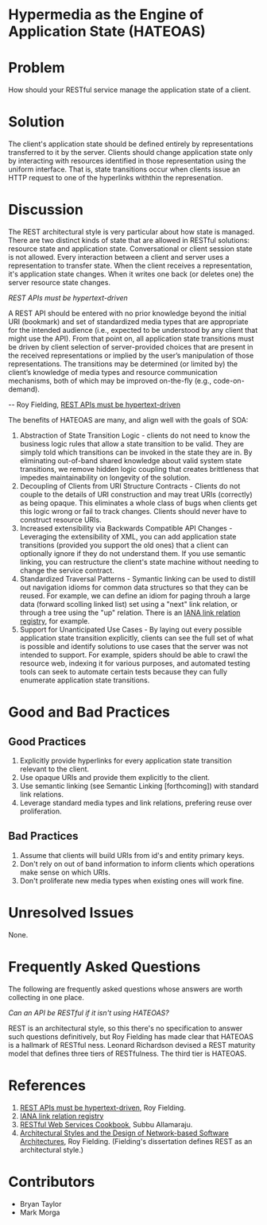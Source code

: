# Hypermedia as the Engine of Application State (HATEOAS)

# Problem

How should your RESTful service manage the application state of a client.

# Solution

The client's application state should be defined entirely by representations transferred to it by the server. Clients should change application state only by interacting with resources identified in those representation using the uniform interface. That is, state transitions occur when clients issue an HTTP request to one of the hyperlinks withthin the represenation.

# Discussion

The REST architectural style is very particular about how state is managed. There are two distinct kinds of state that are allowed in RESTful solutions: resource state and application state. Conversational or client session state is not allowed. Every interaction between a client and server uses a representation to transfer state. When the client receives a representation, it's application state changes. When it writes one back (or deletes one) the server resource state changes.

*REST APIs must be hypertext-driven*

A REST API should be entered with no prior knowledge beyond the initial URI (bookmark) and set of standardized media types that are appropriate for the intended audience (i.e., expected to be understood by any client that might use the API). From that point on, all application state transitions must be driven by client selection of server-provided choices that are present in the received representations or implied by the user’s manipulation of those representations. The transitions may be determined (or limited by) the client’s knowledge of media types and resource communication mechanisms, both of which may be improved on-the-fly (e.g., code-on-demand).

-- Roy Fielding, [REST APIs must be hypertext-driven](http://roy.gbiv.com/untangled/2008/rest-apis-must-be-hypertext-driven)

The benefits of HATEOAS are many, and align well with the goals of SOA:

1.  Abstraction of State Transition Logic - clients do not need to know the business logic rules that allow a state transition to be valid. They are simply told which transitions can be invoked in the state they are in. By eliminating out-of-band shared knowledge about valid system state transitions, we remove hidden logic coupling that creates brittleness that impedes maintainability on longevity of the solution.
2.  Decoupling of Clients from URI Structure Contracts - Clients do not couple to the details of URI construction and may treat URIs (correctly) as being opaque. This eliminates a whole class of bugs when clients get this logic wrong or fail to track changes. Clients should never have to construct resource URIs.
3.  Increased extensibility via Backwards Compatible API Changes - Leveraging the extensibility of XML, you can add application state transitions (provided you support the old ones) that a client can optionally ignore if they do not understand them. If you use semantic linking, you can restructure the client's state machine without needing to change the service contract.
4.  Standardized Traversal Patterns - Symantic linking can be used to distill out navigation idioms for common data structures so that they can be reused. For example, we can define an idiom for paging throuh a large data (forward scolling linked list) set using a "next" link relation, or through a tree using the "up" relation. There is an [IANA link relation registry](http://www.iana.org/assignments/link-relations/link-relations.xhtml), for example.
5.  Support for Unanticipated Use Cases - By laying out every possible application state transition explicitly, clients can see the full set of what is possible and identify solutions to use cases that the server was not intended to support. For example, spiders should be able to crawl the resource web, indexing it for various purposes, and automated testing tools can seek to automate certain tests because they can fully enumerate application state transitions.

# Good and Bad Practices

## Good Practices

1.  Explicitly provide hyperlinks for every application state transition relevant to the client.
2.  Use opaque URIs and provide them explicitly to the client.
3.  Use semantic linking (see Semantic Linking [forthcoming]) with standard link relations.
4.  Leverage standard media types and link relations, prefering reuse over proliferation.

## Bad Practices

1.  Assume that clients will build URIs from id's and entity primary keys.
2.  Don't rely on out of band information to inform clients which operations make sense on which URIs.
3.  Don't proliferate new media types when existing ones will work fine.

# Unresolved Issues

None.

# Frequently Asked Questions

The following are frequently asked questions whose answers are worth collecting in one place.

*Can an API be RESTful if it isn't using HATEOAS?*

REST is an architectural style, so this there's no specification to answer such questions definitively, but Roy Fielding has made clear that HATEOAS is a hallmark of RESTful ness. Leonard Richardson devised a REST maturity model that defines three tiers of RESTfulness. The third tier is HATEOAS.

# References

1.  [REST APIs must be hypertext-driven](http://roy.gbiv.com/untangled/2008/rest-apis-must-be-hypertext-driven), Roy Fielding.
2.  [IANA link relation registry](http://www.iana.org/assignments/link-relations/link-relations.xhtml)
3.  [RESTful Web Services Cookbook](http://search.safaribooksonline.com/9780596809140), Subbu Allamaraju.
4.  [Architectural Styles and the Design of Network-based Software Architectures](http://www.ics.uci.edu/~fielding/pubs/dissertation/top.htm), Roy Fielding. (Fielding's dissertation defines REST as an architectural style.)

# Contributors

* Bryan Taylor
* Mark Morga

